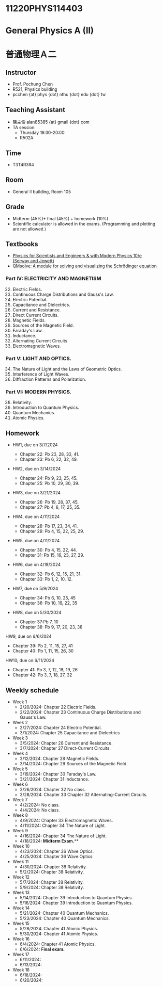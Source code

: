 # 11220PHYS114403
# General Physics A (II)
# 普通物理Ａ二

## Instructor
* Prof. Pochung Chen
* R521, Physics building
* pcchen {at} phys {dot} nthu {dot} edu {dot} tw

## Teaching Assistant
* 陳主倫 alan85385 {at} gmail {dot} com
* TA session
  * Thursday 19:00-20:00
  * R502A

## Time
* T3T4R3R4

## Room
* General II building, Room 105

## Grade
* Midterm (45%)+ final (45%) + homework (10%)
* Scientific calculator is allowed in the exams. (Programming and plotting are not allowed.)

## Textbooks
* [Physics for Scientists and Engineers & with Modern Physics 10/e (Serway and Jewett)](https://www.tsanghai.com.tw/book_detail.php?c=264&no=3826#p=1)
* [QMsolve: A module for solving and visualizing the Schrödinger equation](https://github.com/quantum-visualizations/qmsolve)

### Part IV: ELECTRICITY AND MAGNETISM
22. Electric Fields.
23. Continuous Charge Distributions and Gauss's Law.
24. Electric Potential.
25. Capacitance and Dielectrics.
26. Current and Resistance.
27. Direct Current Circuits.
28. Magnetic Fields.
29. Sources of the Magnetic Field.
30. Faraday's Law.
31. Inductance.
32. Alternating Current Circuits.
33. Electromagnetic Waves.

### Part V: LIGHT AND OPTICS.
34. The Nature of Light and the Laws of Geometric Optics.
36. Interference of Light Waves.
37. Diffraction Patterns and Polarization.

### Part VI: MODERN PHYSICS.
38. Relativity.
39. Introduction to Quantum Physics.
40. Quantum Mechanics.
41. Atomic Physics.

## Homework
* HW1, due on 3/7/2024
  * Chapter 22: Pb 23, 28, 33, 41.
  * Chapter 23: Pb 6, 22, 32, 49.
* HW2, due on 3/14/2024
  * Chapter 24: Pb 9, 23, 25, 45.
  * Chapter 25: Pb 10, 29, 30, 39.
* HW3, due on 3/21/2024
  * Chapter 26: Pb 19, 28, 37, 45.
  * Chapter 27: Pb 4, 8, 17, 25, 35.
* HW4, due on 4/11/2024
  * Chapter 28: Pb 17, 23, 34, 41.
  * Chapter 29: Pb 4, 15, 22, 25, 29.
* HW5, due on 4/11/2024
  * Chapter 30: Pb 4, 15, 22, 44.
  * Chapter 31: Pb 15, 16, 23, 27, 29.
* HW6, due on 4/18/2024
  * Chapter 32: Pb 6, 12, 15, 21, 31.
  * Chapter 33: Pb 1, 2, 10, 12.

* HW7, due on 5/9/2024
  * Chapter 34: Pb 6, 10, 25, 45
  * Chapter 36: Pb 10, 16, 22, 35

* HW8, due on 5/30/2024
  * Chapter 37:Pb 7, 10
  * Chapter 38: Pb 9, 17, 20, 23, 38

HW9, due on 6/6/2024
  * Chapter 39: Pb 2, 11, 15, 27, 41
  * Chapter 40: Pb 1, 11, 15, 26, 30

HW10, due on 6/11/2024
  * Chapter 41: Pb 3, 7, 12, 18, 19, 26
  * Chapter 42: Pb 3, 7, 18, 27, 32

## Weekly schedule
* Week 1
  * 2/20/2024: Chapter 22 Electric Fields.
  * 2/22/2024: Chapter 23 Continuous Charge Distributions and Gauss's Law.
* Week 2
  * 2/27/2024: Chapter 24 Electric Potential.
  * 3/1/2024: Chapter 25 Capacitance and Dielectrics
* Week 3
  * 3/5/2024: Chapter 26 Current and Resistance.
  * 3/7/2024: Chapter 27 Direct-Current Circuits.
* Week 4
  * 3/12/2024: Chapter 28 Magnetic Fields.
  * 3/14/2024: Chapter 29 Sources of the Magnetic Field.
* Week 5
  * 3/19/2024: Chapter 30 Faraday's Law.
  * 3/21/2024: Chapter 31 Inductance.
* Week 6
  * 3/26/2024: Chapter 32 No class.
  * 3/28/2024: Chapter 33 Chapter 32 Alternating-Current Circuits.
* Week 7
  * 4/2/2024: No class.
  * 4/4/2024: No class.
* Week 8
  * 4/9/2024: Chapter 33 Electromagnetic Waves.
  * 4/11/2024: Chapter 34 The Nature of Light.
* Week 9
  * 4/16/2024: Chapter 34 The Nature of Light.
  * 4/18/2024: **Midterm Exam.****
* Week 10
  * 4/23/2024: Chapter 36 Wave Optics.
  * 4/25/2024: Chapter 36 Wave Optics
* Week 11
  * 4/30/2024: Chapter 38 Relativity.
  * 5/2/2024: Chapter 38 Relativity.
* Week 12
  * 5/7/2024: Chapter 38 Relativity.
  * 5/9/2024: Chapter 38 Relativity.
* Week 13
  * 5/14/2024: Chapter 39 Introduction to Quantum Physics.
  * 5/16/2024: Chapter 39 Introduction to Quantum Physics.
* Week 14
  * 5/21/2024: Chapter 40 Quantum Mechanics.
  * 5/23/2024: Chapter 40 Quantum Mechanics.
* Week 15
  * 5/28/2024: Chapter 41 Atomic Physics.
  * 5/30/2024: Chapter 41 Atomic Physics.
* Week 16
  * 6/4/2024: Chapter 41 Atomic Physics.
  * 6/6/2024: **Final exam.**
* Week 17
  * 6/11/2024:
  * 6/13/2024:
* Week 18
  * 6/18/2024:
  * 6/20/2024:
